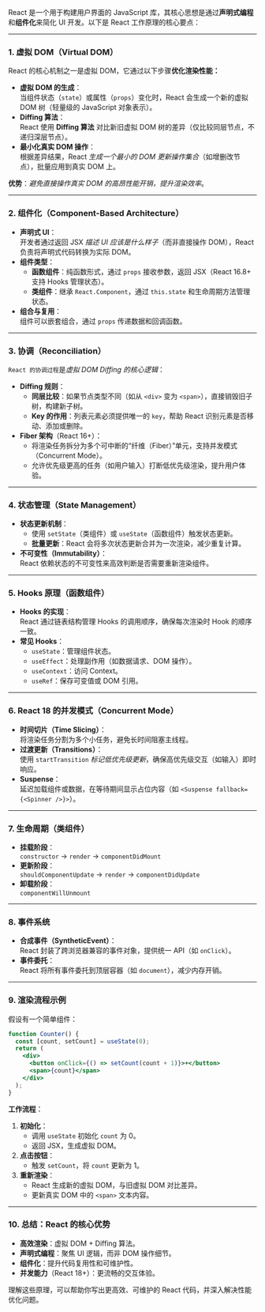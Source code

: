 React 是一个用于构建用户界面的 JavaScript 库，其核心思想是通过**声明式编程**和**组件化**来简化 UI 开发。以下是 React 工作原理的核心要点：

---

### 1. 虚拟 DOM（Virtual DOM）
React 的核心机制之一是虚拟 DOM，它通过以下步骤**优化渲染性能：**
- **虚拟 DOM 的生成**：  
  当组件状态（`state`）或属性（`props`）变化时，React 会生成一个新的虚拟 DOM 树（轻量级的 JavaScript 对象表示）。
- **Diffing 算法**：  
  React 使用 **Diffing 算法** 对比新旧虚拟 DOM 树的差异（仅比较同层节点，不递归深层节点）。
- **最小化真实 DOM 操作**：  
  根据差异结果，React *生成一个最小的 DOM 更新操作集合*（如增删改节点），批量应用到真实 DOM 上。

**优势**：*避免直接操作真实 DOM 的高昂性能开销，提升渲染效率*。

---

### 2. 组件化（Component-Based Architecture）
- **声明式 UI**：  
  开发者通过返回 JSX *描述 UI 应该是什么样子*（而非直接操作 DOM），React 负责将声明式代码转换为实际 DOM。
- **组件类型**：  
  - **函数组件**：纯函数形式，通过 `props` 接收参数，返回 JSX（React 16.8+ 支持 Hooks 管理状态）。
  - **类组件**：继承 `React.Component`，通过 `this.state` 和生命周期方法管理状态。
- **组合与复用**：  
  组件可以嵌套组合，通过 `props` 传递数据和回调函数。

---

### 3. 协调（Reconciliation）
`React 的协调过程`是*虚拟 DOM Diffing 的核心逻辑*：
- **Diffing 规则**：
  - **同层比较**：如果节点类型不同（如从 `<div>` 变为 `<span>`），直接销毁旧子树，构建新子树。
  - **Key 的作用**：列表元素必须提供唯一的 `key`，帮助 React 识别元素是否移动、添加或删除。
- **Fiber 架构**（React 16+）：  
  - 将渲染任务拆分为多个可中断的“纤维（Fiber）”单元，支持并发模式（Concurrent Mode）。
  - 允许优先级更高的任务（如用户输入）打断低优先级渲染，提升用户体验。

---

### 4. 状态管理（State Management）
- **状态更新机制**：  
  - 使用 `setState`（类组件）或 `useState`（函数组件）触发状态更新。
  - **批量更新**：React 会将多次状态更新合并为一次渲染，减少重复计算。
- **不可变性（Immutability）**：  
  React 依赖状态的不可变性来高效判断是否需要重新渲染组件。

---

### 5. Hooks 原理（函数组件）
- **Hooks 的实现**：  
  React 通过链表结构管理 Hooks 的调用顺序，确保每次渲染时 Hook 的顺序一致。
- **常见 Hooks**：  
  - `useState`：管理组件状态。
  - `useEffect`：处理副作用（如数据请求、DOM 操作）。
  - `useContext`：访问 Context。
  - `useRef`：保存可变值或 DOM 引用。

---

### 6. React 18 的并发模式（Concurrent Mode）
- **时间切片（Time Slicing）**：  
  将渲染任务分割为多个小任务，避免长时间阻塞主线程。
- **过渡更新（Transitions）**：  
  使用 `startTransition` *标记低优先级更新*，确保高优先级交互（如输入）即时响应。
- **Suspense**：  
  延迟加载组件或数据，在等待期间显示占位内容（如 `<Suspense fallback={<Spinner />}>`）。

---

### 7. 生命周期（类组件）
- **挂载阶段**：  
  `constructor` → `render` → `componentDidMount`
- **更新阶段**：  
  `shouldComponentUpdate` → `render` → `componentDidUpdate`
- **卸载阶段**：  
  `componentWillUnmount`

---

### 8. 事件系统
- **合成事件（SyntheticEvent）**：  
  React 封装了跨浏览器兼容的事件对象，提供统一 API（如 `onClick`）。
- **事件委托**：  
  React 将所有事件委托到顶层容器（如 `document`），减少内存开销。

---

### 9. 渲染流程示例
假设有一个简单组件：
```jsx
function Counter() {
  const [count, setCount] = useState(0);
  return (
    <div>
      <button onClick={() => setCount(count + 1)}>+</button>
      <span>{count}</span>
    </div>
  );
}
```

**工作流程**：
1. **初始化**：  
   - 调用 `useState` 初始化 `count` 为 0。
   - 返回 JSX，生成虚拟 DOM。
2. **点击按钮**：  
   - 触发 `setCount`，将 `count` 更新为 1。
3. **重新渲染**：  
   - React 生成新的虚拟 DOM，与旧虚拟 DOM 对比差异。
   - 更新真实 DOM 中的 `<span>` 文本内容。

---

### 10. 总结：React 的核心优势
- **高效渲染**：虚拟 DOM + Diffing 算法。
- **声明式编程**：聚焦 UI 逻辑，而非 DOM 操作细节。
- **组件化**：提升代码复用性和可维护性。
- **并发能力**（React 18+）：更流畅的交互体验。

理解这些原理，可以帮助你写出更高效、可维护的 React 代码，并深入解决性能优化问题。
